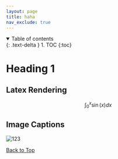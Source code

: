 ```yaml
---
layout: page
title: haha
nav_exclude: true
---
```


<details open markdown="block">
  <summary>
    Table of contents
  </summary>
  {: .text-delta }
1. TOC
{:toc}
<br>

</details>

# Heading 1


## Latex Rendering 

$$
\begin{equation}
\int_0^x \sin(x) dx
\end{equation}
$$


## **Image Captions**

![123](https://raw.githubusercontent.com/atom-community/markdown-preview-plus/master/imgs/mpp-full-res-invert.png)


[Back to Top](#)
